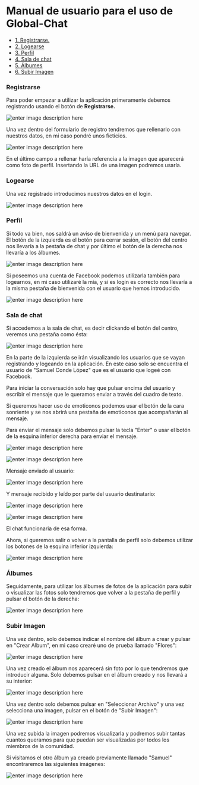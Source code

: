 
# Manual de usuario para el uso de Global-Chat

- [1. Registrarse.](#registrarse)
- [2. Logearse](#logearse)
- [3. Perfil](#perfil)
- [4. Sala de chat](#sala-de-chat)
- [5. Álbumes](#álbumes)
- [6. Subir Imagen](#subir-imagen)

### Registrarse

Para poder empezar a utilizar la aplicación primeramente debemos registrando usando el botón de **Registrarse.**

![enter image description here](https://github.com/info-iesvi/proyectodam-samuelvalleinclan/blob/doc/manualUsuario/img/botonRegistroNormal.PNG)

Una vez dentro del formulario de registro tendremos que rellenarlo con nuestros datos, en mi caso pondré unos ficticios.

![enter image description here](https://github.com/info-iesvi/proyectodam-samuelvalleinclan/blob/doc/manualUsuario/img/registroRelleno.PNG)

En el último campo a rellenar haría referencia a la imagen que aparecerá como foto de perfil. Insertando la URL de una imagen podremos usarla.

### Logearse

Una vez registrado introducimos nuestros datos en el login.

![enter image description here](https://github.com/info-iesvi/proyectodam-samuelvalleinclan/blob/doc/manualUsuario/img/loginRelleno.PNG)

### Perfil

Si todo va bien, nos saldrá un aviso de bienvenida y un menú para navegar. El botón de la izquierda es el botón para cerrar sesión, el botón del centro nos llevaría a la pestaña de chat y por último el botón de la derecha nos llevaría a los álbumes.

![enter image description here](https://github.com/info-iesvi/proyectodam-samuelvalleinclan/blob/doc/manualUsuario/img/perfilUsuarioNormal.PNG)

Si poseemos una cuenta de Facebook podemos utilizarla también para logearnos, en mi caso utilizaré la mía, y si es login es correcto nos llevaría a la misma pestaña de bienvenida con el usuario que hemos introducido.

![enter image description here](https://github.com/info-iesvi/proyectodam-samuelvalleinclan/blob/doc/manualUsuario/img/perfilUsuarioFacebook.PNG)

### Sala de chat

Si accedemos a la sala de chat, es decir clickando el botón del centro, veremos una pestaña como ésta:

![enter image description here](https://github.com/info-iesvi/proyectodam-samuelvalleinclan/blob/doc/manualUsuario/img/chat.PNG)

En la parte de la izquierda se irán visualizando los usuarios que se vayan registrando y logeando en la aplicación. En este caso solo se encuentra el usuario de "Samuel Conde López" que es el usuario que logeé con Facebook.

Para iniciar la conversación solo hay que pulsar encima del usuario y escribir el mensaje que le queramos enviar a través del cuadro de texto. 

Si queremos hacer uso de emoticonos podemos usar el botón de la cara sonriente y se nos abrirá una pestaña de emoticonos que acompañarán al mensaje. 

Para enviar el mensaje solo debemos pulsar la tecla "Enter" o usar el botón de la esquina inferior derecha para enviar el mensaje.

![enter image description here](https://github.com/info-iesvi/proyectodam-samuelvalleinclan/blob/doc/manualUsuario/img/chatEscribiendo.PNG)

![enter image description here](https://github.com/info-iesvi/proyectodam-samuelvalleinclan/blob/doc/manualUsuario/img/chatEscribiendoEmoticono.PNG)

Mensaje enviado al usuario:

![enter image description here](https://github.com/info-iesvi/proyectodam-samuelvalleinclan/blob/doc/manualUsuario/img/mensajeEnviado.PNG)

Y mensaje recibido y leído por parte del usuario destinatario:

![enter image description here](https://github.com/info-iesvi/proyectodam-samuelvalleinclan/blob/doc/manualUsuario/img/mensajeRecibidoSinLeer.PNG)

![enter image description here](https://github.com/info-iesvi/proyectodam-samuelvalleinclan/blob/doc/manualUsuario/img/mensajeRecibidoLeido.PNG)

El chat funcionaria de esa forma.

Ahora, si queremos salir o volver a la pantalla de perfil solo debemos utilizar los botones de la esquina inferior izquierda:

![enter image description here](https://github.com/info-iesvi/proyectodam-samuelvalleinclan/blob/doc/manualUsuario/img/botonVolver.PNG)

### Álbumes

Seguidamente, para utilizar los álbumes de fotos de la aplicación para subir o visualizar las fotos solo tendremos que volver a la pestaña de perfil y pulsar el botón de la derecha:

![enter image description here](https://github.com/info-iesvi/proyectodam-samuelvalleinclan/blob/doc/manualUsuario/img/botonAlbum.PNG)

### Subir Imagen

Una vez dentro, solo debemos indicar el nombre del álbum a crear y pulsar en "Crear Album", en mi caso crearé uno de prueba llamado "Flores":

![enter image description here](https://github.com/info-iesvi/proyectodam-samuelvalleinclan/blob/doc/manualUsuario/img/crearAlbum.PNG)

Una vez creado el álbum nos aparecerá sin foto por lo que tendremos que introducir alguna. Solo debemos pulsar en el álbum creado y nos llevará a su interior:

![enter image description here](https://github.com/info-iesvi/proyectodam-samuelvalleinclan/blob/doc/manualUsuario/img/albumSinFoto.PNG)

Una vez dentro solo debemos pulsar en "Seleccionar Archivo" y una vez selecciona una imagen, pulsar en el botón de "Subir Imagen":

![enter image description here](https://github.com/info-iesvi/proyectodam-samuelvalleinclan/blob/doc/manualUsuario/img/albumConFoto.PNG)

Una vez subida la imagen podremos visualizarla y podremos subir tantas cuantos queramos para que puedan ser visualizadas por todos los miembros de la comunidad.

Si visitamos el otro álbum ya creado previamente llamado "Samuel" encontraremos las siguientes imágenes:

![enter image description here](https://github.com/info-iesvi/proyectodam-samuelvalleinclan/blob/doc/manualUsuario/img/albumSamuel.PNG)





